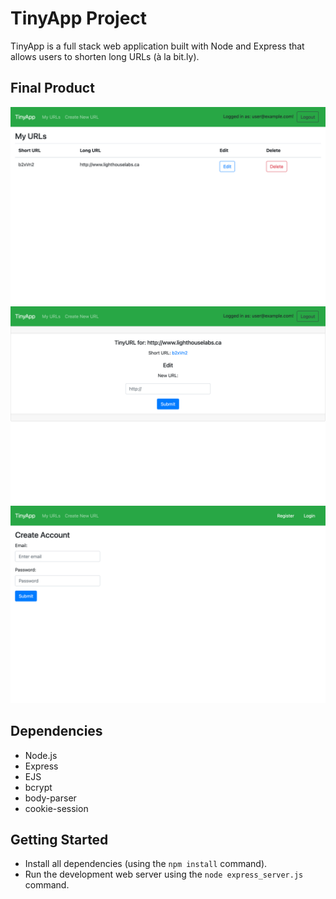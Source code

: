 # TinyApp Project

TinyApp is a full stack web application built with Node and Express that allows users to shorten long URLs (à la bit.ly).

## Final Product

!["Screenshot URLs page"](https://github.com/spomberg/tinyapp/blob/main/docs/urls-page.png?raw=true)
!["Screenshot of short URL page"](https://github.com/spomberg/tinyapp/blob/main/docs/shortURL-page.png?raw=true)
!["Screenshot of register page"](https://github.com/spomberg/tinyapp/blob/main/docs/register-page.png?raw=true)

## Dependencies

- Node.js
- Express
- EJS
- bcrypt
- body-parser
- cookie-session


## Getting Started

- Install all dependencies (using the `npm install` command).
- Run the development web server using the `node express_server.js` command.